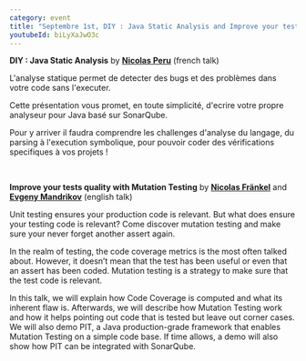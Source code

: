 ```yaml
---
category: event
title: "Septembre 1st, DIY : Java Static Analysis and Improve your tests quality with Mutation Testing"
youtubeId: biLyXaJwO3c
---
```


**DIY : Java Static Analysis** by **[Nicolas Peru](/jug/speakers.html?key=nicolas_peru)** (french talk)

L'analyse statique permet de detecter des bugs et des problèmes dans votre code sans l'executer. 

Cette présentation vous promet, en toute simplicité, d'ecrire votre propre analyseur pour Java basé sur SonarQube. 

Pour y arriver il faudra comprendre les challenges d'analyse du langage, du parsing à l'execution symbolique, pour pouvoir coder des vérifications specifiques à vos projets !

<br />

**Improve your tests quality with Mutation Testing** by **[Nicolas Fränkel](/jug/speakers.html?key=nicolas_frankel)** and **[Evgeny Mandrikov](/jug/speakers.html?key=evgeny_mandrikov)** (english talk)

Unit testing ensures your production code is relevant. But what does ensure your testing code is relevant? Come discover mutation testing and make sure your never forget another assert again.

In the realm of testing, the code coverage metrics is the most often talked about. However, it doesn’t mean that the test has been useful or even that an assert has been coded. Mutation testing is a strategy to make sure that the test code is relevant.

In this talk, we will explain how Code Coverage is computed and what its inherent flaw is. Afterwards, we will describe how Mutation Testing work and how it helps pointing out code that is tested but leave out corner cases. We will also demo PIT, a Java production-grade framework that enables Mutation Testing on a simple code base. If time allows, a demo will also show how PIT can be integrated with SonarQube.